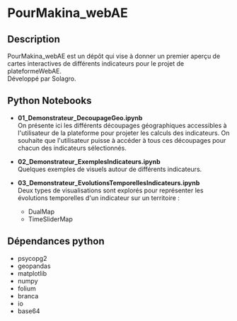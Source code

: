 # PourMakina_webAE

## Description
PourMakina_webAE est un dépôt qui vise à donner un premier aperçu de cartes interactives de différents indicateurs pour le projet de plateformeWebAE.  
Développé par Solagro.

## Python Notebooks
- **01_Demonstrateur_DecoupageGeo.ipynb**   
On présente ici les différents découpages géographiques accessibles à l'utilisateur de la plateforme pour projeter les calculs des indicateurs. On souhaite que l'utilisateur puisse à accéder à tous ces découpages pour chacun des indicateurs sélectionnés.  

- **02_Demonstrateur_ExemplesIndicateurs.ipynb**  
Quelques exemples de visuels autour de différents indicateurs.

- **03_Demonstrateur_EvolutionsTemporellesIndicateurs.ipynb**  
Deux types de visualisations sont explorés pour représenter les évolutions temporelles d'un indicateur sur un territoire :  
  - DualMap
  - TimeSliderMap

## Dépendances python
- psycopg2
- geopandas 
- matplotlib
- numpy
- folium
- branca
- io
- base64


